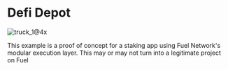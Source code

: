 # Defi Depot

![truck_1@4x](https://user-images.githubusercontent.com/88636756/197867393-d7d60e1b-644c-4edc-a883-4cb4edba21ca.png)


This example is a proof of concept for a staking app using Fuel Network's modular execution layer. This may or may not turn into a legitimate project on Fuel

